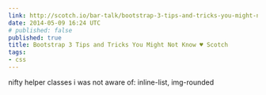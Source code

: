 ```yaml
---
link: http://scotch.io/bar-talk/bootstrap-3-tips-and-tricks-you-might-not-know
date: 2014-05-09 16:24 UTC
# published: false
published: true
title: Bootstrap 3 Tips and Tricks You Might Not Know ♥ Scotch
tags:
- css
---
```


nifty helper classes i was not aware of: inline-list, img-rounded
